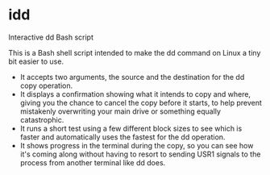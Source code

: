 # idd
Interactive dd Bash script

This is a Bash shell script intended to make the dd command on Linux a tiny bit easier to use.
- It accepts two arguments, the source and the destination for the dd copy operation.
- It displays a confirmation showing what it intends to copy and where, giving you the chance to cancel the copy before it starts, to help prevent mistakenly overwriting your main drive or something equally catastrophic.
- It runs a short test using a few different block sizes to see which is faster and automatically uses the fastest for the dd operation.
- It shows progress in the terminal during the copy, so you can see how it's coming along without having to resort to sending USR1 signals to the process from another terminal like dd does.
